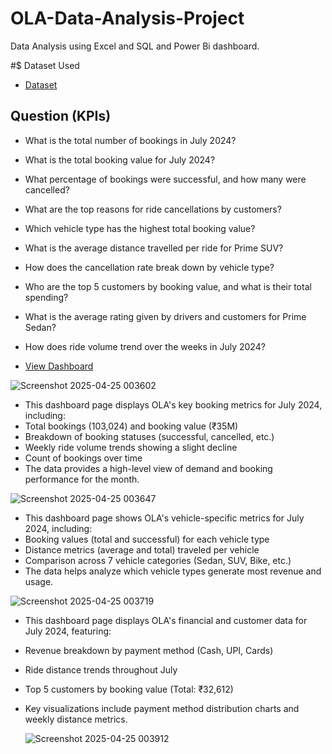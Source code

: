 # OLA-Data-Analysis-Project
Data Analysis using Excel and SQL and Power Bi dashboard.

#$ Dataset Used
- <a href = "https://github.com/masabjatoi/OLA-Data-Analysis-Project/blob/main/Bookings-100000-Rows.xlsx">Dataset</a>

## Question (KPIs)
 - What is the total number of bookings in July 2024?
 - What is the total booking value for July 2024?
 - What percentage of bookings were successful, and how many were cancelled?
 - What are the top reasons for ride cancellations by customers?
 - Which vehicle type has the highest total booking value?
 - What is the average distance travelled per ride for Prime SUV?
 - How does the cancellation rate break down by vehicle type?
 - Who are the top 5 customers by booking value, and what is their total spending?
 - What is the average rating given by drivers and customers for Prime Sedan?
 - How does ride volume trend over the weeks in July 2024?


 - <a href = "https://app.powerbi.com/links/9sScZi34tC?ctid=9b4836fa-8245-4277-b525-89a5fc2cbb5d&pbi_source=linkShare&bookmarkGuid=e92dcf5e-b99e-4718-8aad-505dd6c18ac1">View Dashboard</a>

 ![Screenshot 2025-04-25 003602](https://github.com/user-attachments/assets/248834ae-afd7-4111-a5da-82b078bbd5e0)

 - This dashboard page displays OLA's key booking metrics for July 2024, including:
 - Total bookings (103,024) and booking value (₹35M)
 - Breakdown of booking statuses (successful, cancelled, etc.)
 - Weekly ride volume trends showing a slight decline
 - Count of bookings over time
 - The data provides a high-level view of demand and booking performance for the month.

![Screenshot 2025-04-25 003647](https://github.com/user-attachments/assets/ffb5b8a0-a933-43f3-a9fc-df9247ec8117)

 - This dashboard page shows OLA's vehicle-specific metrics for July 2024, including:
 - Booking values (total and successful) for each vehicle type
 - Distance metrics (average and total) traveled per vehicle
 - Comparison across 7 vehicle categories (Sedan, SUV, Bike, etc.)
 - The data helps analyze which vehicle types generate most revenue and usage.

![Screenshot 2025-04-25 003719](https://github.com/user-attachments/assets/db3d2803-1288-44b1-a243-d25f0ae3b9dc)

- This dashboard page displays OLA's financial and customer data for July 2024, featuring:
- Revenue breakdown by payment method (Cash, UPI, Cards)
- Ride distance trends throughout July
- Top 5 customers by booking value (Total: ₹32,612)
- Key visualizations include payment method distribution charts and weekly distance metrics.

  ![Screenshot 2025-04-25 003912](https://github.com/user-attachments/assets/42dca313-330e-4232-83ef-41000b65dbc4)

  




